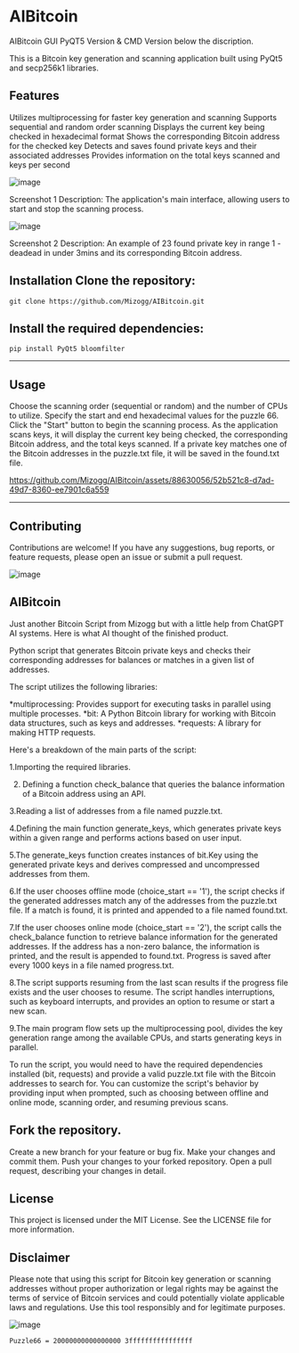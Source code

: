 # AIBitcoin

AIBitcoin
GUI PyQT5 Version & CMD Version  below the discription.

This is a Bitcoin key generation and scanning application built using PyQt5 and secp256k1 libraries.

Features
---------
Utilizes multiprocessing for faster key generation and scanning
Supports sequential and random order scanning
Displays the current key being checked in hexadecimal format
Shows the corresponding Bitcoin address for the checked key
Detects and saves found private keys and their associated addresses
Provides information on the total keys scanned and keys per second

![image](https://github.com/Mizogg/AIBitcoin/assets/88630056/cdb08042-d616-40d1-adbb-aceda0c5fd15)

Screenshot 1
Description: The application's main interface, allowing users to start and stop the scanning process.

![image](https://github.com/Mizogg/AIBitcoin/assets/88630056/1ff45e36-ce07-4c4f-8e3e-8d0aa4a16d46)

Screenshot 2
Description: An example of 23 found private key in range 1 -deadead in under 3mins and its corresponding Bitcoin address.

Installation
Clone the repository:
---------

```
git clone https://github.com/Mizogg/AIBitcoin.git
```
Install the required dependencies:
---------

```
pip install PyQt5 bloomfilter
```
---------
## Usage
Choose the scanning order (sequential or random) and the number of CPUs to utilize.
Specify the start and end hexadecimal values for the puzzle 66.
Click the "Start" button to begin the scanning process.
As the application scans keys, it will display the current key being checked, the corresponding Bitcoin address, and the total keys scanned.
If a private key matches one of the Bitcoin addresses in the puzzle.txt file, it will be saved in the found.txt file.

https://github.com/Mizogg/AIBitcoin/assets/88630056/52b521c8-d7ad-49d7-8360-ee7901c6a559

---------
## Contributing
Contributions are welcome! If you have any suggestions, bug reports, or feature requests, please open an issue or submit a pull request.

![image](https://github.com/Mizogg/AIBitcoin/assets/88630056/b520d696-494f-4cad-b7dd-488bc14a13ae)

## AIBitcoin

Just another Bitcoin Script from Mizogg but with a little help from ChatGPT AI systems. Here is what AI thought of the finished product.

Python script that generates Bitcoin private keys and checks their corresponding addresses for balances or matches in a given list of addresses.

The script utilizes the following libraries:

   *multiprocessing: Provides support for executing tasks in parallel using multiple processes.
  *bit: A Python Bitcoin library for working with Bitcoin data structures, such as keys and addresses.
  *requests: A library for making HTTP requests.
  
Here's a breakdown of the main parts of the script:

1.Importing the required libraries.

2. Defining a function check_balance that queries the balance information of a Bitcoin address using an API.

3.Reading a list of addresses from a file named puzzle.txt.

4.Defining the main function generate_keys, which generates private keys within a given range and performs actions based on user input.

5.The generate_keys function creates instances of bit.Key using the generated private keys and derives compressed and uncompressed addresses from them.

6.If the user chooses offline mode (choice_start == '1'), the script checks if the generated addresses match any of the addresses from the puzzle.txt file. If a match is found, it is printed and appended to a file named found.txt.

7.If the user chooses online mode (choice_start == '2'), the script calls the check_balance function to retrieve balance information for the generated addresses. If the address has a non-zero balance, the information is printed, and the result is appended to found.txt.
Progress is saved after every 1000 keys in a file named progress.txt.

8.The script supports resuming from the last scan results if the progress file exists and the user chooses to resume.
The script handles interruptions, such as keyboard interrupts, and provides an option to resume or start a new scan.

9.The main program flow sets up the multiprocessing pool, divides the key generation range among the available CPUs, and starts generating keys in parallel.

To run the script, you would need to have the required dependencies installed (bit, requests) and provide a valid puzzle.txt file with the Bitcoin addresses to search for. You can customize the script's behavior by providing input when prompted, such as choosing between offline and online mode, scanning order, and resuming previous scans.

## Fork the repository.
Create a new branch for your feature or bug fix.
Make your changes and commit them.
Push your changes to your forked repository.
Open a pull request, describing your changes in detail.

## License
This project is licensed under the MIT License. See the LICENSE file for more information.

## Disclaimer
Please note that using this script for Bitcoin key generation or scanning addresses without proper authorization or legal rights may be against the terms of service of Bitcoin services and could potentially violate applicable laws and regulations. Use this tool responsibly and for legitimate purposes.



![image](https://github.com/Mizogg/AIBitcoin/assets/88630056/22843c0e-6119-460f-9b5f-b08898a68e94)

```
Puzzle66 = 20000000000000000 3ffffffffffffffff 
```
